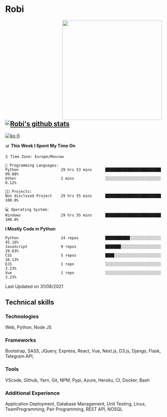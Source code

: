 # Robi

<img align='right' src='https://thumbs.gfycat.com/BleakGorgeousAmoeba-size_restricted.gif' width='320'>

[![Robi's github stats](https://github-readme-stats-lime-theta.vercel.app/api?username=robimez&count_private=true&show_icons=true&theme=dark)](https://github.com/RobiMez/github-readme-stats)
---
[![ko-fi](https://ko-fi.com/img/githubbutton_sm.svg)](https://ko-fi.com/K3K74LSLU)

<!--START_SECTION:waka-->
📊 **This Week I Spent My Time On** 

```text
⌚︎ Time Zone: Europe/Moscow

💬 Programming Languages: 
Python                   29 hrs 53 mins      █████████████████████████   99.88% 
Other                    2 mins              ░░░░░░░░░░░░░░░░░░░░░░░░░   0.12%

🐱‍💻 Projects: 
Non disclosed Project    29 hrs 55 mins      █████████████████████████   100.0%

💻 Operating System: 
Windows                  29 hrs 55 mins      █████████████████████████   100.0%

```

**I Mostly Code in Python** 

```text
Python                   14 repos            ███████████░░░░░░░░░░░░░░   45.16% 
JavaScript               9 repos             ███████░░░░░░░░░░░░░░░░░░   29.03% 
CSS                      5 repos             ████░░░░░░░░░░░░░░░░░░░░░   16.13% 
EJS                      1 repo              ░░░░░░░░░░░░░░░░░░░░░░░░░   3.23% 
Vue                      1 repo              ░░░░░░░░░░░░░░░░░░░░░░░░░   3.23%

```



 Last Updated on 31/08/2021
<!--END_SECTION:waka-->

## Technical skills

### Technologies 

Web, Python, Node JS

### Frameworks

Bootstrap, SASS, JQuery, Express, React, Vue, Next.js,
D3.js, Django, Flask, Telegram API,

### Tools

VScode, Github, Yarn, Git, NPM, Pypi, Azure, Heroku, CI, Docker, Bash

### Additional Experience

Application Deployment, Database Management, Unit Testing, Linux, TeamProgramming, Pair Programming, REST API, NOSQL
